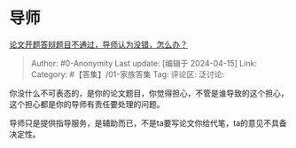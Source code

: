 # 导师
[论文开题答辩题目不通过，导师认为没错，怎么办？](https://www.zhihu.com/question/653012549/answer/3466780885)

> Author: #0-Anonymity
> Last update: [编辑于 2024-04-15]
> Link:
> Category: #【答集】/01-家族答集 
> Tag: 
> 评论区:
> 泛讨论:

你没什么不可表态的，是你的论文题目，你觉得担心，不管是谁导致的这个担心，这个担心都是你的导师有责任要处理的问题。

导师只是提供指导服务，是辅助而已，不是ta要写论文你给代笔，ta的意见不具备决定性。